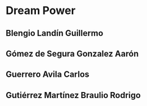 # Dream Power

## Blengio Landín Guillermo
## Gómez de Segura Gonzalez Aarón
## Guerrero Avila Carlos
## Gutiérrez Martínez Braulio Rodrigo
